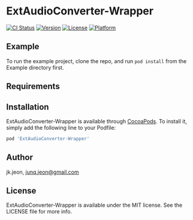 # ExtAudioConverter-Wrapper

[![CI Status](https://img.shields.io/travis/jk-gna/ExtAudioConverter-Wrapper.svg?style=flat)](https://travis-ci.org/jk-gna/ExtAudioConverter-Wrapper)
[![Version](https://img.shields.io/cocoapods/v/ExtAudioConverter-Wrapper.svg?style=flat)](https://cocoapods.org/pods/ExtAudioConverter-Wrapper)
[![License](https://img.shields.io/cocoapods/l/ExtAudioConverter-Wrapper.svg?style=flat)](https://cocoapods.org/pods/ExtAudioConverter-Wrapper)
[![Platform](https://img.shields.io/cocoapods/p/ExtAudioConverter-Wrapper.svg?style=flat)](https://cocoapods.org/pods/ExtAudioConverter-Wrapper)

## Example

To run the example project, clone the repo, and run `pod install` from the Example directory first.

## Requirements

## Installation

ExtAudioConverter-Wrapper is available through [CocoaPods](https://cocoapods.org). To install
it, simply add the following line to your Podfile:

```ruby
pod 'ExtAudioConverter-Wrapper'
```

## Author

jk.jeon, junq.jeon@gmail.com

## License

ExtAudioConverter-Wrapper is available under the MIT license. See the LICENSE file for more info.
